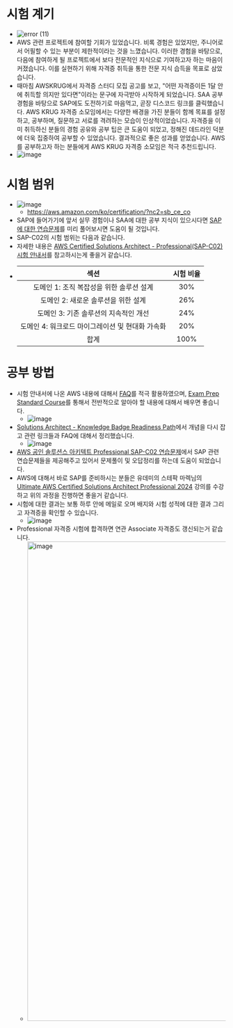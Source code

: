 # 시험 계기
- ![error (11)](https://github.com/mjs1995/Certified-AWS/assets/47103479/b4e705b3-1751-4286-973c-faabb055fe79)
- AWS 관련 프로젝트에 참여할 기회가 있었습니다. 비록 경험은 있었지만, 주니어로서 어필할 수 있는 부분이 제한적이라는 것을 느꼈습니다. 이러한 경험을 바탕으로, 다음에 참여하게 될 프로젝트에서 보다 전문적인 지식으로 기여하고자 하는 마음이 커졌습니다. 이를 실현하기 위해 자격증 취득을 통한 전문 지식 습득을 목표로 삼았습니다.
- 때마침 AWSKRUG에서 자격증 스터디 모집 공고를 보고, "어떤 자격증이든 1달 안에 취득할 의지만 있다면"이라는 문구에 자극받아 시작하게 되었습니다. SAA 공부 경험을 바탕으로 SAP에도 도전하기로 마음먹고, 곧장 디스코드 링크를 클릭했습니다. AWS KRUG 자격증 소모임에서는 다양한 배경을 가진 분들이 함께 목표를 설정하고, 공부하며, 질문하고 서로를 격려하는 모습이 인상적이었습니다. 자격증을 이미 취득하신 분들의 경험 공유와 공부 팁은 큰 도움이 되었고, 정해진 데드라인 덕분에 더욱 집중하여 공부할 수 있었습니다. 결과적으로 좋은 성과를 얻었습니다. AWS를 공부하고자 하는 분들에게 AWS KRUG 자격증 소모임은 적극 추천드립니다.
- ![image](https://github.com/mjs1995/Certified-AWS/assets/47103479/351174f1-c059-4485-8e24-981a8a17a908)

# 시험 범위
- ![image](https://github.com/mjs1995/Certified-AWS/assets/47103479/ebff8ff6-a459-4d3f-9ff2-e3e7842b83b2)
  - https://aws.amazon.com/ko/certification/?nc2=sb_ce_co
- SAP에 들어가기에 앞서 실무 경험이나 SAA에 대한 공부 지식이 있으시다면 [SAP에 대한 연습문제](https://explore.skillbuilder.aws/learn/course/external/view/elearning/13385/aws-certified-solutions-architect-professional-official-practice-question-set-sap-c02-korean)를 미리 풀어보시면 도움이 될 것입니다.
- SAP-C02의 시험 범위는 다음과 같습니다.
- 자세한 내용은 [AWS Certified Solutions Architect - Professional(SAP-C02) 시험 안내서]( https://d1.awsstatic.com/ko_KR/training-and-certification/docs-sa-pro/AWS-Certified-Solutions-Architect-Professional_Exam-Guide.pdf)를 참고하시는게 좋을거 같습니다.
- |섹션|시험 비율|
  |:---:|:---:|
  |도메인 1: 조직 복잡성을 위한 솔루션 설계|30%|
  |도메인 2: 새로운 솔루션을 위한 설계|26%|
  |도메인 3: 기존 솔루션의 지속적인 개선|24%|
  |도메인 4: 워크로드 마이그레이션 및 현대화 가속화|20%|
  |합계|100%|

# 공부 방법
- 시험 안내서에 나온 AWS 내용에 대해서 [FAQ](https://aws.amazon.com/ko/certification/certified-solutions-architect-professional/)를 적극 활용하였으며, [Exam Prep Standard Course](https://explore.skillbuilder.aws/learn/course/internal/view/elearning/14951/exam-prep-standard-course-aws-certified-solutions-architect-professional-sap-c02)를 통해서 전반적으로 알아야 할 내용에 대해서 배우면 좋습니다.
  - ![image](https://github.com/mjs1995/Certified-AWS/assets/47103479/8c353143-b886-4487-b3b2-5337a8afd34e)
- [Solutions Architect - Knowledge Badge Readiness Path](https://explore.skillbuilder.aws/learn/learning_plan/view/1044/solutions-architect-knowledge-badge-readiness-path)에서 개념을 다시 잡고 관련 링크들과 FAQ에 대해서 정리했습니다.
  - ![image](https://github.com/mjs1995/Certified-AWS/assets/47103479/7af2a0ea-f18b-4aec-b553-1141c1629640)
- [AWS 공인 솔루션스 아키텍트 Professional SAP-C02 연습문제](https://www.udemy.com/course/aws-sap-c02/?couponCode=KRLETSLEARNNOW)에서 SAP 관련 연습문제들을 제공해주고 있어서 문제풀이 및 오답정리를 하는데 도움이 되었습니다.
- AWS에 대해서 바로 SAP를 준비하시는 분들은 유데미의 스테팍 마렉님의 [Ultimate AWS Certified Solutions Architect Professional 2024](https://www.udemy.com/course/aws-solutions-architect-professional/?couponCode=KRLETSLEARNNOW) 강의를 수강하고 위의 과정을 진행하면 좋을거 같습니다.
- 시험에 대한 결과는 보통 하루 안에 메일로 오며 배지와 시험 성적에 대한 결과 그리고 자격증을 확인할 수 있습니다.
  - ![image](https://github.com/mjs1995/Certified-AWS/assets/47103479/22412d83-68f1-4987-8214-f56fb666928c)
- Professional 자격증 시험에 합격하면 연관 Associate 자격증도 갱신되는거 같습니다.
  - <img width="1103" alt="image" src="https://github.com/mjs1995/Certified-AWS/assets/47103479/45a6d795-5bfc-46ea-9add-4cfb7605b891">

